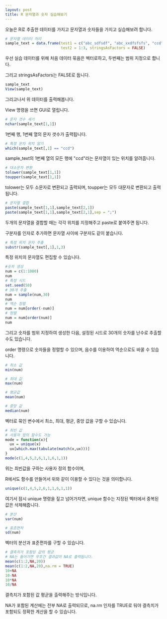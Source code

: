 ```yaml
---
layout: post
title: R 문자열과 숫자 실습해보기
---
```


오늘은 R로 추출한 데이터를 가지고 문자열과 숫자들을 가지고 실습해보려 합니다.

```r
# 문자열 데이터 처리
sample_text = data.frame(test1 = c("abc_sdfsdf", "abc_xxdfsfsfs", "ccd"),
                         test2 = 1:3, stringsAsFactors = FALSE)
```

우선 실습 데이터를 위해 처음 데이터 묶음은 벡터로하고, 두번째는 범위 지정으로 합니다.

그리고 stringsAsFactors는 FALSE로 둡니다.

```r
sample_text
View(sample_text)
```

그리고나서 위 데이터를 출력해봅니다.

View 명령을 쓰면 GUI로 열립니다.

```r
# 문자 갯수 세기 
nchar(sample_text[1,1])
```

1번째 행, 1번째 열의 문자 갯수가 출력됩니다.

```r
# 특정 문자 위치 알기
which(sample_text[,1] == "ccd")
```

sample_text의 1번째 열의 모든 행에 "ccd"라는 문자열이 있는 위치를 알려줍니다.

```r
# 대소문자 변환
tolower(sample_text[1,1])
toupper(sample_text[1,1])
```

tolower는 모두 소문자로 변환되고 출력되며, toupper는 모두 대문자로 변환되고 출력됩니다.

```r
# 문자열 결합
paste(sample_text[1,1],sample_text[2,1])
paste(sample_text[1,1],sample_text[2,1],sep = ";")
```

두개의 문자열을 결합할 때는 각각 위치를 지정해주고 paste로 붙여주면 됩니다.

구분자를 인자로 추가하면 문자열 사이에 구분자도 같이 붙습니다.

```r
# 특정 위치 문자 추출
substr(sample_text[,1],1,3)
```

특정 위치의 문자열도 편집할 수 있습니다.

```r
#숫자 생성
num = c(1:1000)
num
# 특정 시드
set.seed(50)
# 30개 추출
num = sample(num,30)
num
# 역순 정렬
num = num[order(-num)]
# 정렬
num = num[order(num)]
num
```

그리고 숫자를 범위 지정하여 생성한 다음, 설정된 시드로 30개의 숫자를 난수로 추출할 수도 있습니다.

order 명령으로 숫자들을 정렬할 수 있으며, 음수를 이용하여 역순으로도 바꿀 수 있습니다.

```r
# 최소 값
min(num)

# 최대 값
max(num)

# 평균값
mean(num)

# 중앙 값
median(num)
```

벡터로 묶인 변수에서 최소, 최대, 평균, 중앙 값을 구할 수 있습니다.

```r
# 최빈 값
# 사용자 정의 함수도 가능
mode = function(x){
  ux = unique(x)
  ux[which.max(tabulate(match(x,ux)))]
}
mode(c(1,4,5,2,6,1,1,6,1,1))
```

위는 최빈값을 구하는 사용자 정의 함수이며, 

R에서도 함수를 만들어서 위와 같이 이용할 수 있다는 것을 의미합니다.


```r
unique(c(1,4,5,2,6,1,1,6,1,1))
```

여기서 잠시 unique 명령을 짚고 넘어가자면, unique 함수는 지정된 벡터에서 중복된 값은 삭제해줍니다.

```r
# 분산
var(num)

# 표준편차
sd(num)
```

벡터의 분산과 표준편차를 구할 수 있습니다.

```r
# 결측치가 포함된 값의 평균
# NA는 들어가면 무조건 결과값이 NA로 출력됩니다.
mean(c(1:2,NA,20))
mean(c(1:2,NA,20),na.rm = TRUE)
10+NA
10-NA
10*NA
10/NA
```

결측치가 포함된 값 평균을 출력해주는 방식입니다.

NA가 포함된 계산에는 전부 NA로 출력되므로, na.rm 인자를 TRUE로 둬야 결측치가 포함되도 정확한 계산을 할 수 있습니다.